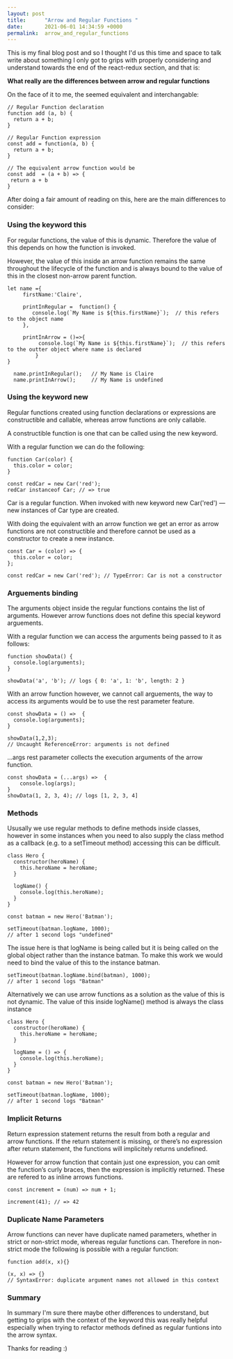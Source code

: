 ```yaml
---
layout: post
title:      "Arrow and Regular Functions "
date:       2021-06-01 14:34:59 +0000
permalink:  arrow_and_regular_functions
---
```



This is my final blog post and so I thought I'd us this time and space to talk write about something I only got to grips with properly considering and understand towards the end of the react-redux section, and that is: 

**What really are the differences between arrow and regular functions**

On the face of it to me, the seemed equivalent and interchangable: 

```
// Regular Function declaration
function add (a, b) {
  return a + b;
}

// Regular Function expression
const add = function(a, b) {
  return a + b;
}

// The equivalent arrow function would be
const add  = (a + b) => {
 return a + b
}
```

After doing a fair amount of reading on this, here are the main differences to consider: 

### Using the keyword this

For regular functions, the value of this is dynamic. Therefore the value of this depends on how the function is invoked.

However, the value of this inside an arrow function remains the same throughout the lifecycle of the function and is always bound to the value of this in the closest non-arrow parent function.

```
let name ={ 
     firstName:'Claire',
		 
     printInRegular =  function() {
        console.log(`My Name is ${this.firstName}`);  // this refers to the object name
     },       
		 
     printInArrow = ()=>{
		  console.log(`My Name is ${this.firstName}`);  // this refers to the outter object where name is declared
		 }
} 
	
  name.printInRegular();   // My Name is Claire
  name.printInArrow();     // My Name is undefined
```

### Using the keyword new

Regular functions created using function declarations or expressions are constructible and callable, whereas arrow functions are only callable. 

A constructible function is one that can be called using the new keyword.

With a regular function we can do the following: 

```
function Car(color) {
  this.color = color;
}

const redCar = new Car('red');
redCar instanceof Car; // => true
```

Car is a regular function. When invoked with new keyword new Car('red') — new instances of Car type are created.

With doing the equivalent with an arrow function we get an error as arrow functions are not constructible and therefore cannot be used as a constructor to create a new instance.

```
const Car = (color) => {
  this.color = color;
};

const redCar = new Car('red'); // TypeError: Car is not a constructor
```

### Arguements binding

The arguments object inside the regular functions contains the list of arguments. However arrow functions does not define this special keyword arguements. 

With a regular function we can access the arguments being passed to it as follows: 
```
function showData() {
  console.log(arguments);
}

showData('a', 'b'); // logs { 0: 'a', 1: 'b', length: 2 }
```

With an arrow function however, we cannot call arguements, the way to access its arguments would be to use the rest parameter feature. 



```
const showData = () =>  {
  console.log(arguments);
}

showData(1,2,3); 
// Uncaught ReferenceError: arguments is not defined
```

...args rest parameter collects the execution arguments of the arrow function. 

```
const showData = (...args) =>  {
    console.log(args);
}
showData(1, 2, 3, 4); // logs [1, 2, 3, 4]
```



### Methods
Ususally we use regular methods to define methods inside classes, however in some instances when you need to also supply the class method as a callback (e.g. to a setTimeout method) accessing this can be difficult.

```
class Hero {
  constructor(heroName) {
    this.heroName = heroName;
  }

  logName() {
    console.log(this.heroName);
  }
}

const batman = new Hero('Batman');

setTimeout(batman.logName, 1000);
// after 1 second logs "undefined"
```

The issue here is that logName is being called but it is being called on the global object rather than the instance batman. To make this work we would need to bind the value of this to the instance batman. 

```
setTimeout(batman.logName.bind(batman), 1000);
// after 1 second logs "Batman"
```

Alternatively we can use arrow functions as a solution as the value of this is not dynamic. The value of this inside logName() method is always the class instance

```
class Hero {
  constructor(heroName) {
    this.heroName = heroName;
  }

  logName = () => {
    console.log(this.heroName);
  }
}

const batman = new Hero('Batman');

setTimeout(batman.logName, 1000);
// after 1 second logs "Batman"

```



### Implicit Returns

Return expression statement returns the result from both a regular and arrow functions. If the return statement is missing, or there’s no expression after return statement, the functions will implicitely returns undefined. 

However for arrow function that contain just one expression, you can omit the function’s curly braces, then the expression is implicitly returned. These are refered to as inline arrows functions.

```
const increment = (num) => num + 1;

increment(41); // => 42
```

### Duplicate Name Parameters

Arrow functions can never have duplicate named parameters, whether in strict or non-strict mode, whereas regular functions can. Therefore in non-strict mode the following is possible with a regular function: 

```
function add(x, x){}

(x, x) => {}
// SyntaxError: duplicate argument names not allowed in this context
```


### Summary
In summary I'm sure there maybe other differences to understand, but getting to grips with the context of the keyword this was really helpful especially when trying to refactor methods defined as regular funtions into the arrow syntax. 

Thanks for reading :) 


